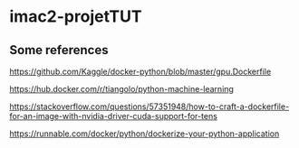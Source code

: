 # imac2-projetTUT

## Some references

https://github.com/Kaggle/docker-python/blob/master/gpu.Dockerfile

https://hub.docker.com/r/tiangolo/python-machine-learning

https://stackoverflow.com/questions/57351948/how-to-craft-a-dockerfile-for-an-image-with-nvidia-driver-cuda-support-for-tens

https://runnable.com/docker/python/dockerize-your-python-application
